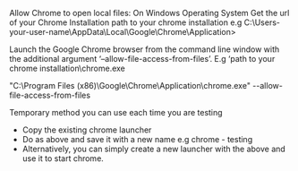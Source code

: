 
Allow Chrome to open local files:
On Windows Operating System
Get the url of your Chrome Installation path to your chrome installation e.g C:\Users\-your-user-name\AppData\Local\Google\Chrome\Application>

Launch the Google Chrome browser from the command line window with the additional argument ‘–allow-file-access-from-files’. E.g ‘path to your chrome installation\chrome.exe 

"C:\Program Files (x86)\Google\Chrome\Application\chrome.exe" --allow-file-access-from-files

Temporary method you can use each time you are testing
- Copy the existing chrome launcher
- Do as above and save it with a new name e.g chrome - testing
- Alternatively, you can simply create a new launcher with the above and use it to start chrome.
